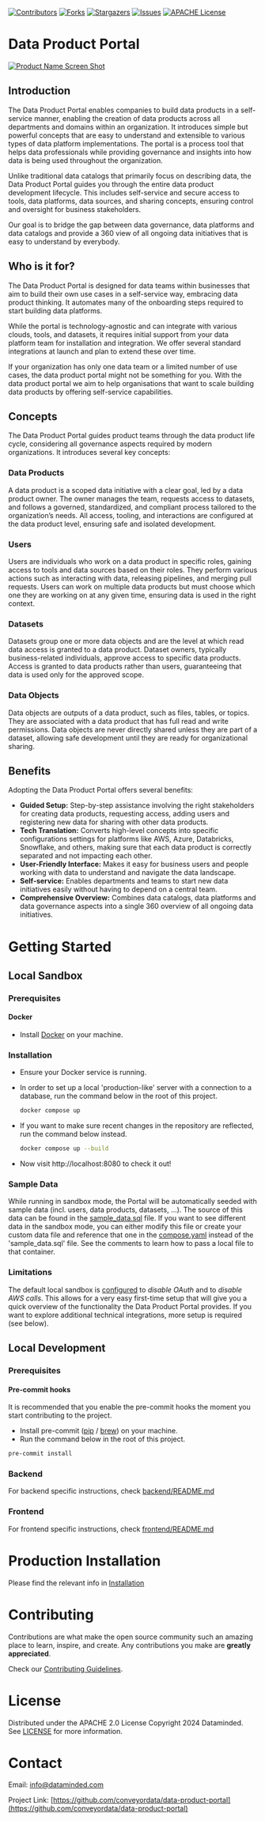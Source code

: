 <!-- PROJECT SHIELDS -->
[![Contributors][contributors-shield]][contributors-url]
[![Forks][forks-shield]][forks-url]
[![Stargazers][stars-shield]][stars-url]
[![Issues][issues-shield]][issues-url]
[![APACHE License][license-shield]][license-url]


# Data Product Portal

[![Product Name Screen Shot][product-screenshot]](https://example.com)

## Introduction

The Data Product Portal enables companies to build data products in a self-service manner, enabling the creation of data
products across all departments and domains within an organization. It introduces simple but powerful concepts that 
are easy to understand and extensible to various types of data platform implementations. The portal is a process tool 
that helps data professionals while providing governance and insights into how data is being used throughout the 
organization.

Unlike traditional data catalogs that primarily focus on describing data, the Data Product Portal guides you through 
the entire data product development lifecycle. This includes self-service and secure access to tools, data platforms, 
data sources, and sharing concepts, ensuring control and oversight for business stakeholders. 

Our goal is to bridge the gap between data governance, data platforms and data catalogs and provide a 360 view of all 
ongoing data initiatives that is easy to understand by everybody.

## Who is it for?

The Data Product Portal is designed for data teams within businesses that aim to build their own use cases in a 
self-service way, embracing data product thinking. It automates many of the onboarding steps required to start building 
data platforms.

While the portal is technology-agnostic and can integrate with various clouds, tools, and datasets, it requires initial 
support from your data platform team for installation and integration. We offer several standard integrations at launch 
and plan to extend these over time.

If your organization has only one data team or a limited number of use cases, the data product portal might not be 
something for you. With the data product portal we aim to help organisations that want to scale building data products 
by offering self-service capabilities. 

## Concepts

The Data Product Portal guides product teams through the data product life cycle, considering all governance aspects 
required by modern organizations. It introduces several key concepts:

### Data Products

A data product is a scoped data initiative with a clear goal, led by a data product owner. The owner manages the team, 
requests access to datasets, and follows a governed, standardized, and compliant process tailored to the organization’s 
needs. All access, tooling, and interactions are configured at the data product level, ensuring safe and isolated 
development.

### Users

Users are individuals who work on a data product in specific roles, gaining access to tools and data sources based on 
their roles. They perform various actions such as interacting with data, releasing pipelines, and merging pull requests. 
Users can work on multiple data products but must choose which one they are working on at any given time, ensuring data 
is used in the right context.

### Datasets

Datasets group one or more data objects and are the level at which read data access is granted to a data product. 
Dataset owners, typically business-related individuals, approve access to specific data products. Access is granted to 
data products rather than users, guaranteeing that data is used only for the approved scope.

### Data Objects

Data objects are outputs of a data product, such as files, tables, or topics. They are associated with a data product 
that has full read and write permissions. Data objects are never directly shared unless they are part of a dataset, 
allowing safe development until they are ready for organizational sharing.

## Benefits

Adopting the Data Product Portal offers several benefits:
- **Guided Setup:** Step-by-step assistance involving the right stakeholders for creating data products, requesting 
access, adding users and registering new data for sharing with other data products.
- **Tech Translation:** Converts high-level concepts into specific configurations settings for platforms like AWS, 
Azure, Databricks, Snowflake, and others, making sure that each data product is correctly separated and not impacting 
each other.
- **User-Friendly Interface:** Makes it easy for business users and people working with data to understand and navigate 
the data landscape.
- **Self-service:** Enables departments and teams to start new data initiatives easily without having to depend on a 
central team. 
- **Comprehensive Overview:** Combines data catalogs, data platforms and data governance aspects into a single 360 
overview of all ongoing data initiatives.

# Getting Started

## Local Sandbox

### Prerequisites

#### Docker

- Install [Docker](https://docs.docker.com/get-docker/) on your machine.

### Installation
- Ensure your Docker service is running.

- In order to set up a local 'production-like' server with a connection to a database, run the command below in the root of this project.
  ```sh
  docker compose up
  ```

- If you want to make sure recent changes in the repository are reflected, run the command below instead.
  ```sh
  docker compose up --build
  ```
- Now visit http://localhost:8080 to check it out!

### Sample Data
While running in sandbox mode, the Portal will be automatically seeded with sample data (incl. users, data products, datasets, ...). The source of this data can be found in the [sample_data.sql](./backend/sample_data.sql) file.
If you want to see different data in the sandbox mode, you can either modify this file or create your custom data file and reference that one in the [compose.yaml](compose.yaml) instead of the 'sample_data.sql' file. See the comments to learn how to pass a local file to that container.

### Limitations

The default local sandbox is [configured](.env.docker) to *disable OAuth* and to *disable AWS calls*. This allows for a
very easy first-time setup that will give you a quick overview of the functionality the Data Product Portal provides. If
you want to explore additional technical integrations, more setup is required (see below).

## Local Development

### Prerequisites

#### Pre-commit hooks
It is recommended that you enable the pre-commit hooks the moment you start contributing to the project.

- Install pre-commit ([pip](https://pre-commit.com) / [brew](https://formulae.brew.sh/formula/pre-commit)) on your machine.
- Run the command below in the root of this project.
```sh
pre-commit install
  ```

### Backend

For backend specific instructions, check [backend/README.md](backend/README.md)

### Frontend

For frontend specific instructions, check [frontend/README.md](frontend/README.md)

# Production Installation
Please find the relevant info in [Installation](docs/INSTALLATION.md)

# Contributing

Contributions are what make the open source community such an amazing place to learn, inspire, and create. Any
contributions you make are **greatly appreciated**.

Check our [Contributing Guidelines](CONTRIBUTING.md).

# License

Distributed under the APACHE 2.0 License Copyright 2024 Dataminded. See [LICENSE](LICENSE.md) for more information.

# Contact

Email: [info@dataminded.com](mailto:info@dataminded.com)

Project Link: [https://github.com/conveyordata/data-product-portal](https://github.com/conveyordata/data-product-portal)

<!-- MARKDOWN LINKS & IMAGES -->
<!-- https://www.markdownguide.org/basic-syntax/#reference-style-links -->

[contributors-shield]: https://img.shields.io/github/contributors/conveyordata/data-product-portal.svg?style=for-the-badge

[contributors-url]: https://github.com/conveyordata/data-product-portal/graphs/contributors

[forks-shield]: https://img.shields.io/github/forks/conveyordata/data-product-portal.svg?style=for-the-badge

[forks-url]: https://github.com/conveyordata/data-product-portal/network/members

[stars-shield]: https://img.shields.io/github/stars/conveyordata/data-product-portal.svg?style=for-the-badge

[stars-url]: https://github.com/conveyordata/data-product-portal/stargazers

[issues-shield]: https://img.shields.io/github/issues/conveyordata/data-product-portal.svg?style=for-the-badge

[issues-url]: https://github.com/conveyordata/data-product-portal/issues

[license-shield]: https://img.shields.io/github/license/conveyordata/data-product-portal.svg?label=license&style=for-the-badge

[license-url]: https://github.com/conveyordata/data-product-portal/blob/master/LICENSE.md

[product-screenshot]: images/screenshot.png
